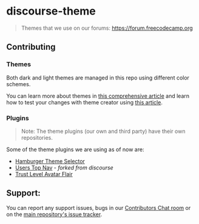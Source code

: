 # discourse-theme

> Themes that we use on our forums: https://forum.freecodecamp.org

## Contributing

### Themes

Both dark and light themes are managed in this repo using different color
schemes.

You can learn more about themes in [this comprehensive article](https://meta.discourse.org/t/developer-s-guide-to-discourse-themes/93648) and learn how to test your changes with theme creator using [this article](https://meta.discourse.org/t/beginners-guide-to-using-theme-creator-and-theme-cli-to-start-building-a-discourse-theme/108444).

### Plugins

> Note: The theme plugins (our own and third party) have their own repositories.

Some of the theme plugins we are using as of now are:

- [Hamburger Theme Selector](https://github.com/discourse/discourse-hamburger-theme-selector)
- [Users Top Nav](https://github.com/freeCodeCamp/discourse-users-nav) - _forked
  from discourse_
- [Trust Level Avatar Flair](https://github.com/tshenry/discourse-trust-level-avatar-flair)

## Support:

You can report any support issues, bugs in our
[Contributors Chat room](https://discord.gg/PRyKn3Vbay) or on the
[main repository's issue tracker](https://github.com/freeCodeCamp/freeCodeCamp/issues).

